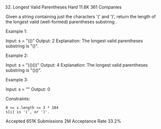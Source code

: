 32. Longest Valid Parentheses
Hard
11.6K
361
Companies

Given a string containing just the characters '(' and ')', return the length of the longest valid (well-formed) parentheses
substring
.

 

Example 1:

Input: s = "(()"
Output: 2
Explanation: The longest valid parentheses substring is "()".

Example 2:

Input: s = ")()())"
Output: 4
Explanation: The longest valid parentheses substring is "()()".

Example 3:

Input: s = ""
Output: 0

 

Constraints:

    0 <= s.length <= 3 * 104
    s[i] is '(', or ')'.

Accepted
651K
Submissions
2M
Acceptance Rate
33.2%
